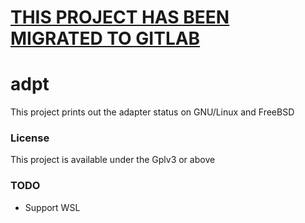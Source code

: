 # [THIS PROJECT HAS BEEN MIGRATED TO GITLAB](https://github.com/AGitBoy/adpt)

# adpt
This project prints out the adapter status on GNU/Linux and FreeBSD

### License
This project is available under the Gplv3 or above

### TODO
* Support WSL
